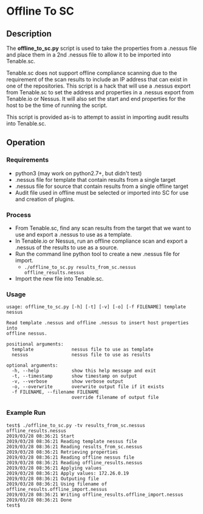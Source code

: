 # Offline To SC

## Description

The __offline_to_sc.py__ script is used to take the properties from a .nessus file and place them in a 2nd .nessus file to allow it to be imported into Tenable.sc.

Tenable.sc does not support offline compliance scanning due to the requirement of the scan results to include an IP address that can exist in one of the repositories.  This script is a hack that will use a .nessus export from Tenable.sc to set the address and properties in a .nessus export from Tenable.io or Nessus.  It will also set the start and end properties for the host to be the time of running the script.

This script is provided as-is to attempt to assist in importing audit results into Tenable.sc.


## Operation

### Requirements

- python3 (may work on python2.7+, but didn't test)
- .nessus file for template that contain results from a single target
- .nessus file for source that contain results from a single offline target
- Audit file used in offline must be selected or imported into SC for use and creation of plugins.

### Process

- From Tenable.sc, find any scan results from the target that we want to use and export a .nessus to use as a template.
- In Tenable.io or Nessus, run an offline compliance scan and export a .nessus of the results to use as a source.
- Run the command line python tool to create a new .nessus file for import.
    - `./offline_to_sc.py results_from_sc.nessus offline_results.nessus`
- Import the new file into Tenable.sc.

### Usage

```
usage: offline_to_sc.py [-h] [-t] [-v] [-o] [-f FILENAME] template nessus

Read template .nessus and offline .nessus to insert host properties into
offline nessus.

positional arguments:
  template              nessus file to use as template
  nessus                nessus file to use as results

optional arguments:
  -h, --help            show this help message and exit
  -t, --timestamp       show timestamp on output
  -v, --verbose         show verbose output
  -o, --overwrite       overwrite output file if it exists
  -f FILENAME, --filename FILENAME
                        override filename of output file
```

### Example Run

```Shell Session
test$ ./offline_to_sc.py -tv results_from_sc.nessus offline_results.nessus
2019/03/28 08:36:21 Start
2019/03/28 08:36:21 Reading template nessus file
2019/03/28 08:36:21 Reading results_from_sc.nessus
2019/03/28 08:36:21 Retrieving properties
2019/03/28 08:36:21 Reading offline nessus file
2019/03/28 08:36:21 Reading offline_results.nessus
2019/03/28 08:36:21 Applying values
2019/03/28 08:36:21 Apply values: 172.26.0.19
2019/03/28 08:36:21 Outputing file
2019/03/28 08:36:21 Using filename of offline_results.offline_import.nessus
2019/03/28 08:36:21 Writing offline_results.offline_import.nessus
2019/03/28 08:36:21 Done
test$
```
